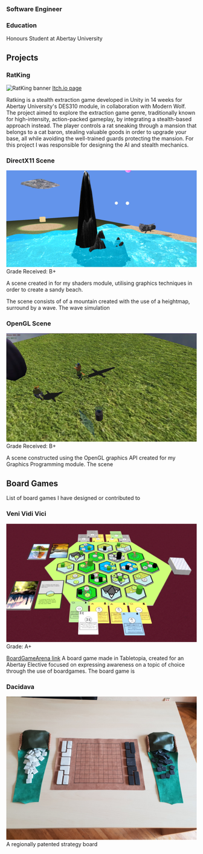 ### Software Engineer

### Education
Honours Student at Abertay University

## Projects
### RatKing

![RatKing banner](/assets/img/ratking_banner.jpg)
[Itch.io page](https://cloud-kelpie.itch.io/ratking)

Ratking is a stealth extraction game developed in Unity in 14 weeks for Abertay University's DES310 module, in collaboration with Modern Wolf. The project aimed to explore the extraction game genre, traditionally known for high-intensity, action-packed gameplay, by integrating a stealth-based approach instead. The player controls a rat sneaking through a mansion that belongs to a cat baron, stealing valuable goods in order to upgrade your base, all while avoiding the well-trained guards protecting the mansion. For this project I was responsible for designing the  AI and stealth mechanics.



### DirectX11 Scene

![Shaders banner](/assets/img/DirectX11_Scene.png)
Grade Received: B+

A scene created in for my shaders module, utilising graphics techniques in order to create a sandy beach.

The scene consists of of a mountain created with the use of a heightmap, surround by a wave.
The wave simulation





### OpenGL Scene
![OpenGL banner](/assets/img/OpenGL_Banner.png)
Grade Received: B+

A scene constructed using the OpenGL graphics API created for my Graphics Programming module. The scene



## Board Games

List of board games I have designed or contributed to
### Veni Vidi Vici
![VVV banner](/assets/img/VeniVidiVici_Banner.png)
Grade: A+

[BoardGameArena link]()
A board game made in Tabletopia, created for an Abertay Elective focused on expressing awareness on a topic of choice through the use of boardgames.
The board game is


### Dacidava
![Dacidava Banner](/assets/img/Dacidava_Banner.jpg)
A regionally patented strategy board
